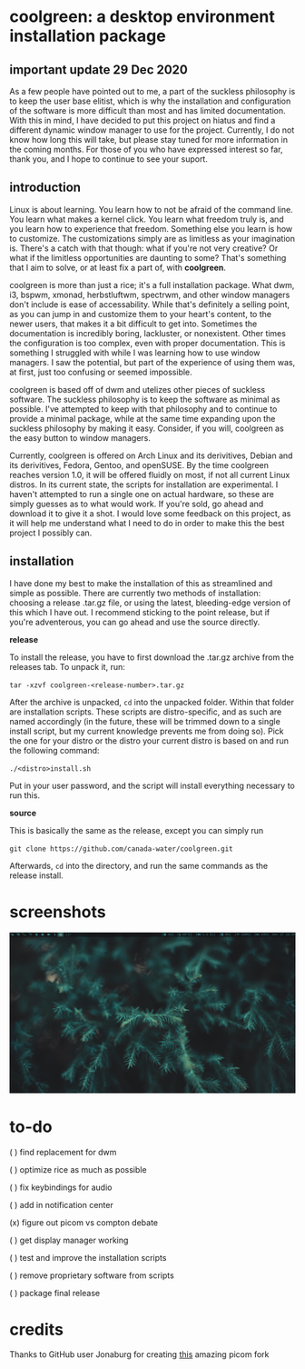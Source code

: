 # coolgreen: a desktop environment installation package
## important update 29 Dec 2020
As a few people have pointed out to me, a part of the suckless philosophy is to keep the user base elitist, which is why the installation and configuration of the software is more difficult than most and has limited documentation. With this in mind, I have decided to put this project on hiatus and find a different dynamic window manager to use for the project. Currently, I do not know how long this will take, but please stay tuned for more information in the coming months. For those of you who have expressed interest so far, thank you, and I hope to continue to see your suport.

## introduction
Linux is about learning. You learn how to not be afraid of the command line. You learn what makes a kernel click. You learn what freedom truly is, and you learn how to experience that freedom. Something else you learn is how to customize. The customizations simply are as limitless as your imagination is. There's a catch with that though: what if you're not very creative? Or what if the limitless opportunities are daunting to some? That's something that I aim to solve, or at least fix a part of, with **coolgreen**.

coolgreen is more than just a rice; it's a full installation package. What dwm, i3, bspwm, xmonad, herbstluftwm, spectrwm, and other window managers don't include is ease of accessability. While that's definitely a selling point, as you can jump in and customize them to your heart's content, to the newer users, that makes it a bit difficult to get into. Sometimes the documentation is incredibly boring, lackluster, or nonexistent. Other times the configuration is too complex, even with proper documentation. This is something I struggled with while I was learning how to use window managers. I saw the potential, but part of the experience of using them was, at first, just too confusing or seemed impossible.

coolgreen is based off of dwm and utelizes other pieces of suckless software. The suckless philosophy is to keep the software as minimal as possible. I've attempted to keep with that philosophy and to continue to provide a minimal package, while at the same time expanding upon the suckless philosophy by making it easy. Consider, if you will, coolgreen as the easy button to window managers.

Currently, coolgreen is offered on Arch Linux and its derivitives, Debian and its derivitives, Fedora, Gentoo, and openSUSE. By the time coolgreen reaches version 1.0, it will be offered fluidly on most, if not all current Linux distros. In its current state, the scripts for installation are experimental. I haven't attempted to run a single one on actual hardware, so these are simply guesses as to what would work. If you're sold, go ahead and download it to give it a shot. I would love some feedback on this project, as it will help me understand what I need to do in order to make this the best project I possibly can.

## installation
I have done my best to make the installation of this as streamlined and simple as possible. There are currently two methods of installation: choosing a release .tar.gz file, or using the latest, bleeding-edge version of this which I have out. I recommend sticking to the point release, but if you're adventerous, you can go ahead and use the source directly.

**release**

To install the release, you have to first download the .tar.gz archive from the releases tab. To unpack it, run:

``tar -xzvf coolgreen-<release-number>.tar.gz``

After the archive is unpacked, ``cd`` into the unpacked folder. Within that folder are installation scripts. These scripts are distro-specific, and as such are named accordingly (in the future, these will be trimmed down to a single install script, but my current knowledge prevents me from doing so). Pick the one for your distro or the distro your current distro is based on and run the following command:

``./<distro>install.sh``

Put in your user password, and the script will install everything necessary to run this.

**source**

This is basically the same as the release, except you can simply run

``git clone https://github.com/canada-water/coolgreen.git``

Afterwards, ``cd`` into the directory, and run the same commands as the release install.

# screenshots
![screenshot1](https://github.com/canada-water/coolgreen/blob/main/screenshots/coolgreen1.png)

# to-do
( ) find replacement for dwm

( ) optimize rice as much as possible

( ) fix keybindings for audio

( ) add in notification center

(x) figure out picom vs compton debate

( ) get display manager working

( ) test and improve the installation scripts

( ) remove proprietary software from scripts

( ) package final release

# credits
Thanks to GitHub user Jonaburg for creating [this](https://github.com/jonaburg/picom) amazing picom fork
